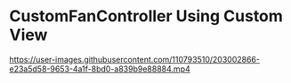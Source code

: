 # CustomFanController Using Custom View

https://user-images.githubusercontent.com/110793510/203002866-e23a5d58-9653-4a1f-8bd0-a839b9e88884.mp4

